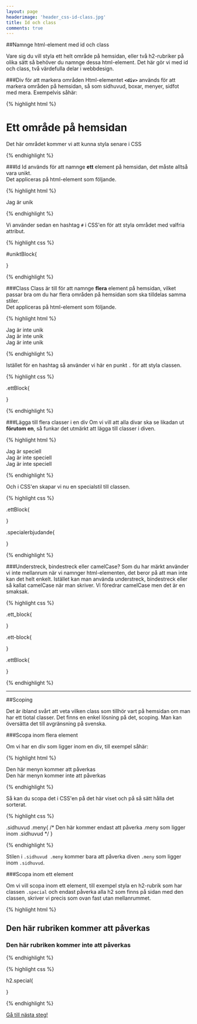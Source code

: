 ```yaml
---
layout: page
headerimage: 'header_css-id-class.jpg'
title: Id och class
comments: true
---
```



##Namnge html-element med id och class

<p class="preamble">Vare sig du vill styla ett helt område på hemsidan, eller två h2-rubriker på olika sätt så behöver du namnge dessa html-element. Det här gör vi med id och class, två värdefulla delar i webbdesign.</p>

###Div för att markera områden
Html-elementet <strong>``<div>``</strong> används för att markera områden på hemsidan, så som sidhuvud, boxar, menyer, sidfot med mera. Exempelvis såhär:

{% highlight html %}

<div>
  <h1>Ett område på hemsidan</h1>
  <p>Det här området kommer vi att kunna styla senare i CSS</p>
</div>

{% endhighlight %}



###Id
Id används för att namnge <strong>ett</strong> element på hemsidan, det måste alltså vara unikt.   
Det appliceras på html-element som följande.

{% highlight html %}

<div id="uniktBlock">
  Jag är unik
</div>

{% endhighlight %}

Vi använder sedan en hashtag ``#`` i CSS'en för att styla området med valfria attribut.

{% highlight css %}

#uniktBlock{

}

{% endhighlight %}



###Class
Class är till för att namnge <strong>flera</strong> element på hemsidan, vilket passar bra om du har flera områden på hemsidan som ska tilldelas samma stiler.   
Det appliceras på html-element som följande.

{% highlight html %}

<div class="ettBlock">
  Jag är inte unik
</div>

<div class="ettBlock">
  Jag är inte unik
</div>

<div class="ettBlock">
  Jag är inte unik
</div>

{% endhighlight %}

Istället för en hashtag så använder vi här en punkt ``.`` för att styla classen.

{% highlight css %}

.ettBlock{

}

{% endhighlight %}




###Lägga till flera classer i en div
Om vi vill att alla divar ska se likadan ut <strong>förutom en</strong>, så funkar det utmärkt att lägga till classer i diven. 

{% highlight html %}

<div class="ettBlock specialerbjudande">
  Jag är speciell
</div>

<div class="ettBlock">
  Jag är inte speciell
</div>

<div class="ettBlock">
  Jag är inte speciell
</div>

{% endhighlight %}

Och i CSS'en skapar vi nu en specialstil till classen.

{% highlight css %}

.ettBlock{

}

.specialerbjudande{

}

{% endhighlight %}




###Understreck, bindestreck eller camelCase?
Som du har märkt använder vi inte mellanrum när vi namnger html-elementen, det beror på att man inte kan det helt enkelt. Istället kan man använda understreck, bindestreck eller så kallat camelCase när man skriver. Vi föredrar camelCase men det är en smaksak.

{% highlight css %}

.ett_block{
  
}

.ett-block{
  
}

.ettBlock{
  
}

{% endhighlight %}

<hr/>

##Scoping  

Det är ibland svårt att veta vilken class som tillhör vart på hemsidan om man har ett tiotal classer. Det finns en enkel lösning på det, scoping. Man kan översätta det till avgränsning på svenska.   

###Scopa inom flera element

Om vi har en div som ligger inom en div, till exempel såhär:

{% highlight html %}

<div class="sidhuvud">
  <div class="meny">
    Den här menyn kommer att påverkas
  </div>
</div>

<div class="meny">
  Den här menyn kommer inte att påverkas
</div>

{% endhighlight %}

Så kan du scopa det i CSS'en på det här viset och på så sätt hålla det sorterat.

{% highlight css %}

.sidhuvud .meny{
  /* Den här kommer endast att påverka .meny som ligger inom .sidhuvud */
}

{% endhighlight %}

Stilen i ``.sidhuvud .meny`` kommer bara att påverka diven ``.meny`` som ligger inom ``.sidhuvud``.



###Scopa inom ett element

Om vi vill scopa inom ett element, till exempel styla en h2-rubrik som har classen ``.special`` och endast påverka alla h2 som finns på sidan med den classen, skriver vi precis som ovan fast utan mellanrummet.

{% highlight html %}

<h2 class="special">Den här rubriken kommer att påverkas</h2>

<h3 class="special">Den här rubriken kommer inte att påverkas</h3>

{% endhighlight %}

{% highlight css %}

h2.special{
  
}

{% endhighlight %}



<a class="btn btn-next" href="{{ site.url }}#">Gå till nästa steg!</a>

